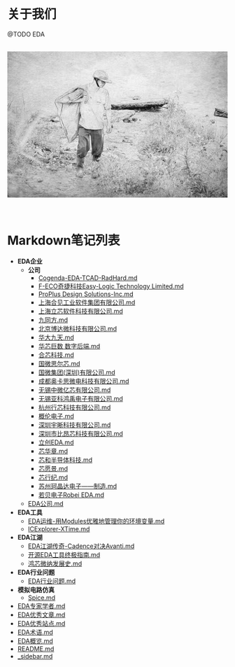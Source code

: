 # 关于我们
@TODO  EDA
<br />
<br />
<div align="center">
<img  src='/img/xf.jpeg' width="600" alt="logo" />
</div>
<br />
<br />



# Markdown笔记列表

- **EDA企业**
  - **公司**
    - [Cogenda-EDA-TCAD-RadHard.md](docs/EDA/EDA企业/公司/Cogenda-EDA-TCAD-RadHard.md)
    - [F-ECO奇捷科技Easy-Logic Technology Limited.md](docs/EDA/EDA企业/公司/F-ECO奇捷科技Easy-Logic%20Technology%20Limited.md)
    - [ProPlus Design Solutions-Inc.md](docs/EDA/EDA企业/公司/ProPlus%20Design%20Solutions-Inc.md)
    - [上海合见工业软件集团有限公司.md](docs/EDA/EDA企业/公司/上海合见工业软件集团有限公司.md)
    - [上海立芯软件科技有限公司.md](docs/EDA/EDA企业/公司/上海立芯软件科技有限公司.md)
    - [九同方.md](docs/EDA/EDA企业/公司/九同方.md)
    - [北京博达微科技有限公司.md](docs/EDA/EDA企业/公司/北京博达微科技有限公司.md)
    - [华大九天.md](docs/EDA/EDA企业/公司/华大九天.md)
    - [华芯巨数 数字后端.md](docs/EDA/EDA企业/公司/华芯巨数%20数字后端.md)
    - [合芯科技.md](docs/EDA/EDA企业/公司/合芯科技.md)
    - [国微思尔芯.md](docs/EDA/EDA企业/公司/国微思尔芯.md)
    - [国微集团(深圳)有限公司.md](docs/EDA/EDA企业/公司/国微集团(深圳)有限公司.md)
    - [成都奥卡思微电科技有限公司.md](docs/EDA/EDA企业/公司/成都奥卡思微电科技有限公司.md)
    - [无锡中微亿芯有限公司.md](docs/EDA/EDA企业/公司/无锡中微亿芯有限公司.md)
    - [无锡亚科鸿禹电子有限公司.md](docs/EDA/EDA企业/公司/无锡亚科鸿禹电子有限公司.md)
    - [杭州行芯科技有限公司.md](docs/EDA/EDA企业/公司/杭州行芯科技有限公司.md)
    - [概伦电子.md](docs/EDA/EDA企业/公司/概伦电子.md)
    - [深圳宇晰科技有限公司.md](docs/EDA/EDA企业/公司/深圳宇晰科技有限公司.md)
    - [深圳市比昂芯科技有限公司.md](docs/EDA/EDA企业/公司/深圳市比昂芯科技有限公司.md)
    - [立创EDA.md](docs/EDA/EDA企业/公司/立创EDA.md)
    - [芯华章.md](docs/EDA/EDA企业/公司/芯华章.md)
    - [芯和半导体科技.md](docs/EDA/EDA企业/公司/芯和半导体科技.md)
    - [芯愿景.md](docs/EDA/EDA企业/公司/芯愿景.md)
    - [芯行纪.md](docs/EDA/EDA企业/公司/芯行纪.md)
    - [苏州珂晶达电子——制造.md](docs/EDA/EDA企业/公司/苏州珂晶达电子——制造.md)
    - [若贝电子Robei EDA.md](docs/EDA/EDA企业/公司/若贝电子Robei%20EDA.md)
  - [EDA公司.md](docs/EDA/EDA企业/EDA公司.md)
- **EDA工具**
  - [EDA运维-用Modules优雅地管理你的环境变量.md](docs/EDA/EDA工具/EDA运维-用Modules优雅地管理你的环境变量.md)
  - [ICExplorer-XTime.md](docs/EDA/EDA工具/ICExplorer-XTime.md)
- **EDA江湖**
  - [EDA江湖传奇-Cadence对决Avanti.md](docs/EDA/EDA江湖/EDA江湖传奇-Cadence对决Avanti.md)
  - [开源EDA工具终极指南.md](docs/EDA/EDA江湖/开源EDA工具终极指南.md)
  - [鸿芯微纳发展史.md](docs/EDA/EDA江湖/鸿芯微纳发展史.md)
- **EDA行业问题**
  - [EDA行业问题.md](docs/EDA/EDA行业问题/EDA行业问题.md)
- **模拟电路仿真**
  - [Spice.md](docs/EDA/模拟电路仿真/Spice.md)
- [EDA专家学者.md](docs/EDA/EDA专家学者.md)
- [EDA优秀文章.md](docs/EDA/EDA优秀文章.md)
- [EDA优秀站点.md](docs/EDA/EDA优秀站点.md)
- [EDA术语.md](docs/EDA/EDA术语.md)
- [EDA概览.md](docs/EDA/EDA概览.md)
- [README.md](docs/EDA/README.md)
- [_sidebar.md](docs/EDA/_sidebar.md)

